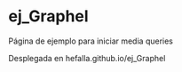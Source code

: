 # ej_Graphel
Página de ejemplo para iniciar media queries

Desplegada en hefalla.github.io/ej_Graphel
